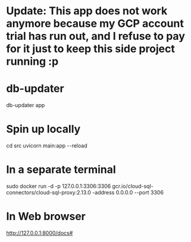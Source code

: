 # Update: This app does not work anymore because my GCP account trial has run out, and I refuse to pay for it just to keep this side project running :p

# db-updater

db-updater app

# Spin up locally

cd src
uvicorn main:app --reload

# In a separate terminal

sudo docker run -d -p 127.0.0.1:3306:3306 gcr.io/cloud-sql-connectors/cloud-sql-proxy:2.13.0 -address 0.0.0.0 --port 3306

# In Web browser

http://127.0.0.1:8000/docs#
